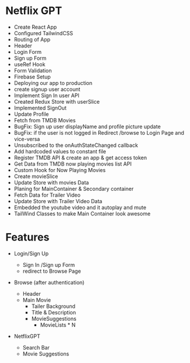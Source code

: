 # Netflix GPT

- Create React App
- Configured TailwindCSS
- Routing of App
- Header
- Login Form
- Sign up Form
- useRef Hook
- Form Validation
- Firebase Setup
- Deploying our app to production
- create signup user account
- Implement Sign In user API
- Created Redux Store with userSlice
- Implemented SignOut
- Update Profile
- Fetch from TMDB Movies
- BugFix: Sign up user displayName and profile picture update
- BugFix: if the user is not logged in Redirect /browse to Login Page and vice-versa
- Unsubscribed to the onAuthStateChanged callback
- Add hardcoded values to constant file
- Register TMDB API & create an app & get access token
- Get Data from TMDB now playing movies list API
- Custom Hook for Now Playing Movies
- Create movieSlice
- Update Store with movies Data
- Planing for MainContainer & Secondary container
- Fetch Data for Trailer Video
- Update Store with Trailer Video Data
- Embedded the youtube video and it autoplay and mute
- TailWind Classes to make Main Container look awesome


# Features
- Login/Sign Up
   - Sign In /Sign up Form
   - redirect to Browse Page
- Browse (after authentication)
   - Header
   - Main Movie
        - Tailer Background
        - Title & Description
        - MovieSuggestions
           - MovieLists * N

- NetflixGPT
    - Search Bar
    - Movie Suggestions
